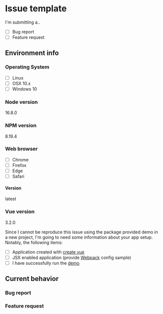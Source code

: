 # Issue template

<!--
  Mark the options below with [X] character
-->

I'm submitting a..

- [ ] Bug report
- [ ] Feature request

## Environment info

### Operating System

- [ ] Linux
- [ ] OSX 10.x
- [ ] Windows 10

<!--
  Window minimum supported version (10 latest)
-->

### Node version

16.8.0

<!--
  Node.js minimum supported version (16.x LTS)
    run `node -v`
-->

### NPM version

8.19.4

<!--
  NPM minimum supported version (8.x)
    run `npm -v`
-->

### Web browser

- [ ] Chrome
- [ ] Firefox
- [ ] Edge
- [ ] Safari

#### Version

latest

### Vue version

3.2.0

Since I cannot be reproduce this issue using the package provided demo in a new project, I'm going to need some information about your app setup. Notably, the following items:

- [ ] Application created with [create vue](https://github.com/vuejs/create-vue?tab=readme-ov-file#create-vue)
- [ ] JSX enabled application (provide [Webpack](https://webpack.js.org) config sample)
- [ ] I have successfully run the [demo](https://github.com/nuxy/vue-tidy-table/tree/master/demo)

## Current behavior

<!--
  Omit ### title header, if not applicable.
-->

### Bug report

<!--
Please provide steps to reproduce w/ implementation example.
-->

### Feature request

<!--
Clearly state the use-case for the requested addition/change.
-->

